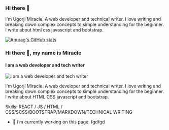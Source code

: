 ### Hi there 👋
I'm Ugorji Miracle. A web developer and technical writer. I love writing and breaking down complex concepts to simple understanding for the beginner. I write about html css javascript and bootstrap.

[![Anurag's GitHub stats](https://github-readme-stats.vercel.app/api?username=amarealcoder)](https://github.com/anuraghazra/github-readme-stats)

### Hi there 👋, my name is Miracle
#### I am a web developer and tech writer
![I am a web developer and tech writer](https://www.canva.com/design/DAEqSEhbr38/37MqeMLOlejauf4FoMv5wQ/view?utm_content=DAEqSEhbr38&utm_campaign=designshare&utm_medium=link&utm_source=sharebutton)

I'm Ugorji Miracle. A web developer and technical writer. I love writing and breaking down complex concepts to simple understanding for the beginner. I write about HTML CSS javascript and bootstrap.

Skills: REACT / JS / HTML / CSS/SCSS/BOOTSTRAP/MARKDOWN/TECHNICAL WRITING

- 🔭 I’m currently working on this page. fgdfgd




